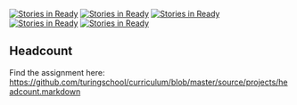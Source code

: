 [![Stories in Ready](https://badge.waffle.io/worace/headcount.png?label=ready&title=Ready)](https://waffle.io/worace/headcount)
[![Stories in Ready](https://badge.waffle.io/worace/headcount.png?label=ready&title=Ready)](https://waffle.io/worace/headcount)
[![Stories in Ready](https://badge.waffle.io/karinamzalez/headcount.png?label=ready&title=Ready)](https://waffle.io/karinamzalez/headcount)
[![Stories in Ready](https://badge.waffle.io/hectorhuertas/headcount.png?label=ready&title=Ready)](https://waffle.io/hectorhuertas/headcount)
[![Stories in Ready](https://badge.waffle.io/hectorhuertas/headcount.png?label=ready&title=Ready)](https://waffle.io/hectorhuertas/headcount)
## Headcount

Find the assignment here: https://github.com/turingschool/curriculum/blob/master/source/projects/headcount.markdown
